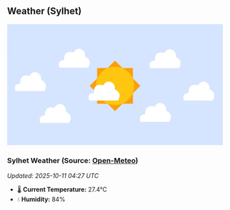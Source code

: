 ## Weather (Sylhet)
![](/weather.webp)
<!-- WEATHER-START -->
### Sylhet Weather (Source: [Open-Meteo](https://open-meteo.com))
_Updated: 2025-10-11 04:27 UTC_
* 🌡️ **Current Temperature:** 27.4°C
* 💧 **Humidity:** 84%
<!-- WEATHER-END -->




















































































































